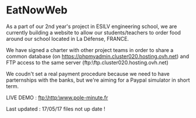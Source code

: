 # EatNowWeb

As a part of our 2nd year's project in ESILV engineering school, we are currently building a website to allow our students/teachers to order food around our school located in La Défense, FRANCE.

We have signed a charter with other project teams in order to share a common database (on <a href="https://phpmyadmin.cluster020.hosting.ovh.net">https://phpmyadmin.cluster020.hosting.ovh.net</a>)
and FTP access to the same server (ftp:\\ftp.cluster020.hosting.ovh.net)


We coudn't set a real payment procedure because we need to have parternships with the banks, but we're aiming for a Paypal simulator in short term.

LIVE DEMO : <a href="http:\\www.pole-minute.fr">ftp:\\http:\\www.pole-minute.fr</a>

Last updated : 17/05/17
files not up date !

